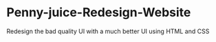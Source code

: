 # Penny-juice-Redesign-Website
Redesign the bad quality UI with a much better UI using HTML and CSS
